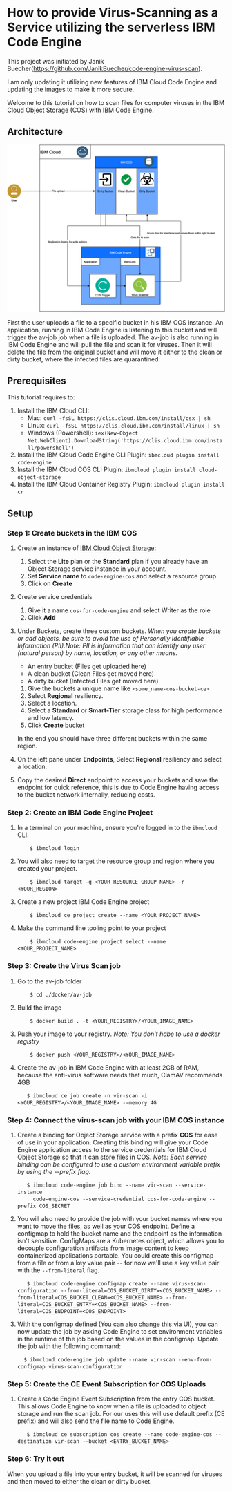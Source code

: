 # How to provide Virus-Scanning as a Service utilizing the serverless IBM Code Engine

This project was initiated by Janik Buecher(https://github.com/JanikBuecher/code-engine-virus-scan).

I am only updating it utilizing new features of IBM Cloud Code Engine and updating the images to make it more secure.

Welcome to this tutorial on how to scan files for computer viruses in the IBM Cloud Object Storage (COS) with IBM Code Engine.

## Architecture

<img src="images/architecture.jpg" alt="drawing"/>

First the user uploads a file to a specific bucket in his IBM COS instance. An application, running in IBM Code Engine is listening to this bucket and will trigger the av-job job when a file is uploaded.
The av-job is also running in IBM Code Engine and will pull the file and scan it for viruses. Then it will delete the file from the original bucket and will move it either to the clean or dirty bucket, where the infected files are quarantined.

## Prerequisites

This tutorial requires to:

1. Install the IBM Cloud CLI:
   - Mac: `curl -fsSL https://clis.cloud.ibm.com/install/osx | sh`
   - Linux: `curl -fsSL https://clis.cloud.ibm.com/install/linux | sh`
   - Windows (Powershell): `iex(New-Object Net.WebClient).DownloadString('https://clis.cloud.ibm.com/install/powershell')`
2. Install the IBM Cloud Code Engine CLI Plugin: `ibmcloud plugin install code-engine`
3. Install the IBM Cloud COS CLI Plugin: `ibmcloud plugin install cloud-object-storage`
4. Install the IBM Cloud Container Registry Plugin: `ibmcloud plugin install cr`

## Setup

### Step 1: Create buckets in the IBM COS

1. Create an instance of [IBM Cloud Object Storage](https://cloud.ibm.com/catalog/services/cloud-object-storage):
   1. Select the **Lite** plan or the **Standard** plan if you already have an Object Storage service instance in your account.
   2. Set **Service name** to `code-engine-cos` and select a resource group
   3. Click on **Create**
2. Create service credentials

   1. Give it a name `cos-for-code-engine` and select Writer as the role
   2. Click **Add**

3. Under Buckets, create three custom buckets. _When you create buckets or add objects, be sure to avoid the use of Personally Identifiable Information (PII).Note: PII is information that can identify any user (natural person) by name, location, or any other means._

   - An entry bucket (Files get uploaded here)
   - A clean bucket (Clean Files get moved here)
   - A dirty bucket (Infected Files get moved here)

   1. Give the buckets a unique name like `<some_name-cos-bucket-ce>`
   2. Select **Regional** resiliency.
   3. Select a location.
   4. Select a **Standard** or **Smart-Tier** storage class for high performance and low latency.
   5. Click **Create** bucket

   In the end you should have three different buckets within the same region.

4. On the left pane under **Endpoints**, Select **Regional** resiliency and select a location.
5. Copy the desired **Direct** endpoint to access your buckets and save the endpoint for quick reference, this is due to Code Engine having access to the bucket network internally, reducing costs.

### Step 2: Create an IBM Code Engine Project

1. In a terminal on your machine, ensure you're logged in to the `ibmcloud` CLI.
   ```console
       $ ibmcloud login
   ```
2. You will also need to target the resource group and region where you created your project.
   ```console
       $ ibmcloud target -g <YOUR_RESOURCE_GROUP_NAME> -r <YOUR_REGION>
   ```
3. Create a new project IBM Code Engine project
   ```console
       $ ibmcloud ce project create --name <YOUR_PROJECT_NAME>
   ```
4. Make the command line tooling point to your project
   ```console
       $ ibmcloud code-engine project select --name <YOUR_PROJECT_NAME>
   ```

### Step 3: Create the Virus Scan job

1. Go to the av-job folder
   ```console
       $ cd ./docker/av-job
   ```
2. Build the image
   ```console
       $ docker build . -t <YOUR_REGISTRY>/<YOUR_IMAGE_NAME>
   ```
3. Push your image to your registry. _Note: You don't habe to use a docker registry_
   ```console
       $ docker push <YOUR_REGISTRY>/<YOUR_IMAGE_NAME>
   ```
4. Create the av-job in IBM Code Engine with at least 2GB of RAM, because the anti-virus software needs that much, ClamAV recommends 4GB
   ```console
      $ ibmcloud ce job create -n vir-scan -i <YOUR_REGISTRY>/<YOUR_IMAGE_NAME> --memory 4G
   ```

### Step 4: Connect the virus-scan job with your IBM COS instance

1. Create a binding for Object Storage service with a prefix **COS** for ease of use in your application. Creating this binding will give your Code Engine application access to the service credentials for IBM Cloud Object Storage so that it can store files in COS. _Note: Each service binding can be configured to use a custom environment variable prefix by using the --prefix flag._
   ```console
      $ ibmcloud code-engine job bind --name vir-scan --service-instance
        code-engine-cos --service-credential cos-for-code-engine --prefix COS_SECRET
   ```
2. You will also need to provide the job with your bucket names where you want to move the files, as well as your COS endpoint. Define a configmap to hold the bucket name and the endpoint as the information isn't sensitive. ConfigMaps are a Kubernetes object, which allows you to decouple configuration artifacts from image content to keep containerized applications portable. You could create this configmap from a file or from a key value pair -- for now we'll use a key value pair with the `--from-literal` flag.
   ```console
      $ ibmcloud code-engine configmap create --name virus-scan-configuration --from-literal=COS_BUCKET_DIRTY=<COS_BUCKET_NAME> --from-literal=COS_BUCKET_CLEAN=<COS_BUCKET_NAME> --from-literal=COS_BUCKET_ENTRY=<COS_BUCKET_NAME> --from-literal=COS_ENDPOINT=<COS_ENDPOINT>
   ```
3. With the configmap defined (You can also change this via UI), you can now update the job by asking Code Engine to set environment variables in the runtime of the job based on the values in the configmap. Update the job with the following command:
   ```console
     $ ibmcloud code-engine job update --name vir-scan --env-from-configmap virus-scan-configuration
   ```
### Step 5: Create the CE Event Subscription for COS Uploads

1. Create a Code Engine Event Subscription from the entry COS bucket. This allows Code Engine to know when a file is uploaded to object storage and run the scan job. For our uses this will use default prefix (CE prefix) and will also send the file name to Code Engine.
   ```console
      $ ibmcloud ce subscription cos create --name code-engine-cos --destination vir-scan --bucket <ENTRY_BUCKET_NAME>
   ```

### Step 6: Try it out

When you upload a file into your entry bucket, it will be scanned for viruses and then moved to either the clean or dirty bucket.
